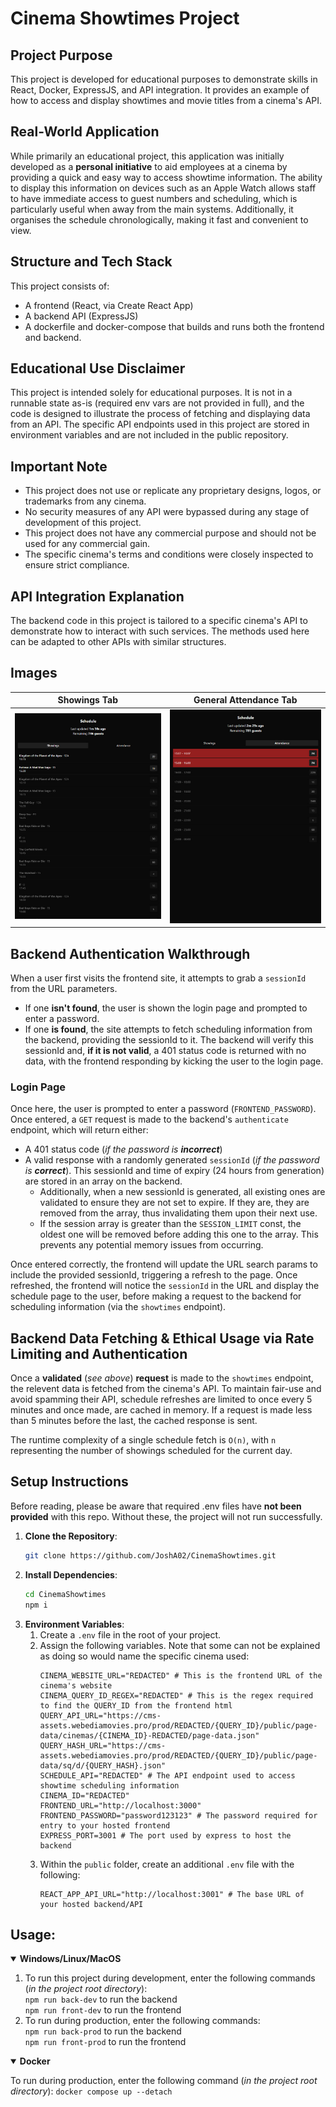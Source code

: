 # Cinema Showtimes Project

## Project Purpose
This project is developed for educational purposes to demonstrate skills in React, Docker, ExpressJS, and API integration. It provides an example of how to access and display showtimes and movie titles from a cinema's API.

## Real-World Application
While primarily an educational project, this application was initially developed as a **personal initiative** to aid employees at a cinema by providing a quick and easy way to access showtime information. The ability to display this information on devices such as an Apple Watch allows staff to have immediate access to guest numbers and scheduling, which is particularly useful when away from the main systems. Additionally, it organises the schedule chronologically, making it fast and convenient to view.

## Structure and Tech Stack
This project consists of:
- A frontend (React, via Create React App)
- A backend API (ExpressJS)
- A dockerfile and docker-compose that builds and runs both the frontend and backend.

## Educational Use Disclaimer
This project is intended solely for educational purposes. It is not in a runnable state as-is (required env vars are not provided in full), and the code is designed to illustrate the process of fetching and displaying data from an API. The specific API endpoints used in this project are stored in environment variables and are not included in the public repository.

## Important Note
- This project does not use or replicate any proprietary designs, logos, or trademarks from any cinema.
- No security measures of any API were bypassed during any stage of development of this project.
- This project does not have any commercial purpose and should not be used for any commercial gain.
- The specific cinema's terms and conditions were closely inspected to ensure strict compliance.

## API Integration Explanation
The backend code in this project is tailored to a specific cinema's API to demonstrate how to interact with such services. The methods used here can be adapted to other APIs with similar structures.

## Images
Showings Tab             |  General Attendance Tab
:-------------------------:|:-------------------------:
![A screenshot of the showings tab of the frontend, showing a chronological list of showtimes, including the movie name, rating, time of the showing, and the total number of guests booked for this showing.](/screenshots/frontend-showings.jpg "The showings tab.")  |  ![A screenshot of the attendance tab of the frontend, showing a chronological list of each hour's total number of guests, with the first list item representing the next hour.](/screenshots/frontend-attendance.jpg "The attendance tab.")

## Backend Authentication Walkthrough
When a user first visits the frontend site, it attempts to grab a `sessionId` from the URL parameters.
- If one **isn't found**, the user is shown the login page and prompted to enter a password.
- If one **is found**, the site attempts to fetch scheduling information from the backend, providing the sessionId to it. The backend will verify this sessionId and, **if it is not valid**, a 401 status code is returned with no data, with the frontend responding by kicking the user to the login page.
### Login Page
Once here, the user is prompted to enter a password (`FRONTEND_PASSWORD`). Once entered, a `GET` request is made to the backend's `authenticate` endpoint, which will return either:
- A 401 status code (*if the password is **incorrect***)
- A valid response with a randomly generated `sessionId` (*if the password is **correct***). This sessionId and time of expiry (24 hours from generation) are stored in an array on the backend.
    - Additionally, when a new sessionId is generated, all existing ones are validated to ensure they are not set to expire. If they are, they are removed from the array, thus invalidating them upon their next use.
    - If the session array is greater than the `SESSION_LIMIT` const, the oldest one will be removed before adding this one to the array. This prevents any potential memory issues from occurring.

Once entered correctly, the frontend will update the URL search params to include the provided sessionId, triggering a refresh to the page. Once refreshed, the frontend will notice the `sessionId` in the URL and display the schedule page to the user, before making a request to the backend for scheduling information (via the `showtimes` endpoint).

## Backend Data Fetching & Ethical Usage via Rate Limiting and Authentication
Once a **validated** (*see above*) **request** is made to the `showtimes` endpoint, the relevent data is fetched from the cinema's API. To maintain fair-use and avoid spamming their API, schedule refreshes are limited to once every 5 minutes and once made, are cached in memory. If a request is made less than 5 minutes before the last, the cached response is sent.

The runtime complexity of a single schedule fetch is `O(n)`, with `n` representing the number of showings scheduled for the current day.

## Setup Instructions
Before reading, please be aware that required .env files have **not been provided** with this repo. Without these, the project will not run successfully.
1. **Clone the Repository**:
    ```sh
    git clone https://github.com/JoshA02/CinemaShowtimes.git
    ```
2. **Install Dependencies**:
    ```sh
    cd CinemaShowtimes
    npm i
    ```
3. **Environment Variables**:
    1. Create a `.env` file in the root of your project.
    2. Assign the following variables. Note that some can not be explained as doing so would name the specific cinema used:
        ```
        CINEMA_WEBSITE_URL="REDACTED" # This is the frontend URL of the cinema's website
        CINEMA_QUERY_ID_REGEX="REDACTED" # This is the regex required to find the QUERY_ID from the frontend html
        QUERY_API_URL="https://cms-assets.webediamovies.pro/prod/REDACTED/{QUERY_ID}/public/page-data/cinemas/{CINEMA_ID}-REDACTED/page-data.json"
        QUERY_HASH_URL="https://cms-assets.webediamovies.pro/prod/REDACTED/{QUERY_ID}/public/page-data/sq/d/{QUERY_HASH}.json"
        SCHEDULE_API="REDACTED" # The API endpoint used to access showtime scheduling information
        CINEMA_ID="REDACTED"
        FRONTEND_URL="http://localhost:3000"
        FRONTEND_PASSWORD="password123123" # The password required for entry to your hosted frontend
        EXPRESS_PORT=3001 # The port used by express to host the backend
        ```
    3. Within the `public` folder, create an additional `.env` file with the following:
        ```
        REACT_APP_API_URL="http://localhost:3001" # The base URL of your hosted backend/API
        ```

## Usage:
<details open>
<summary><b>Windows/Linux/MacOS</b></summary>

<ol>
    <li>To run this project during development, enter the following commands (<i>in the project root directory</i>):</li>
        <code>npm run back-dev</code> to run the backend<br>
        <code>npm run front-dev</code> to run the frontend
    <li>To run during production, enter the following commands:</li>
        <code>npm run back-prod</code> to run the backend<br>
        <code>npm run front-prod</code> to run the frontend
</ol>

</details>
<details open>
<summary><b>Docker</b></summary>

To run during production, enter the following command (<i>in the project root directory</i>): <code>docker compose up --detach</code>
</details>


<br>
<br>